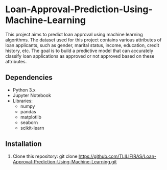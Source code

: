 # Loan-Approval-Prediction-Using-Machine-Learning

This project aims to predict loan approval using machine learning algorithms. The dataset used for this project contains various attributes of loan applicants, such as gender, marital status, income, education, credit history, etc. The goal is to build a predictive model that can accurately classify loan applications as approved or not approved based on these attributes.

## Dependencies

- Python 3.x
- Jupyter Notebook
- Libraries:
  - numpy
  - pandas
  - matplotlib
  - seaborn
  - scikit-learn


## Installation

1. Clone this repository:
git clone https://github.com/TLILIFIRAS/Loan-Approval-Prediction-Using-Machine-Learning.git 

